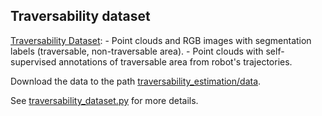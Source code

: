 ## Traversability dataset

[Traversability Dataset](http://subtdata.felk.cvut.cz/robingas/data/traversability_estimation/TraversabilityDataset/):
    - Point clouds and RGB images with segmentation labels (traversable, non-traversable area).
    - Point clouds with self-supervised annotations of traversable area from robot's trajectories.

Download the data to the path [traversability_estimation/data](../data).

See [traversability_dataset.py](../src/datasets/traversability_dataset.py) for more details.
